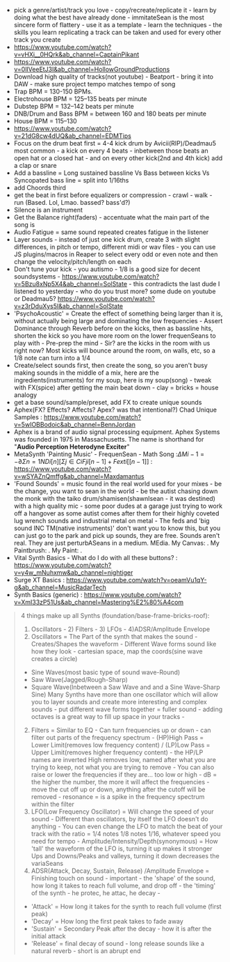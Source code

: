 - pick a genre/artist/track you love - copy/recreate/replicate it - learn by doing what the best have already done - immitateSean is the most sincere form of flattery - use it as a template - learn the techniques - the skills you learn replicating a track can be taken and used for every other track you create
- https://www.youtube.com/watch?v=vHXi__0HQrk&ab_channel=CaptainPikant
- https://www.youtube.com/watch?v=0lIVeeEtJ3I&ab_channel=HollowGroundProductions
- Download high quality of tracks(not youtube) - Beatport - bring it into DAW - make sure project tempo matches tempo of song
- Trap BPM = 130-150 BPMs.
- Electrohouse BPM = 125–135 beats per minute
- Dubstep BPM = 132–142 beats per minute
- DNB/Drum and Bass BPM = between 160 and 180 beats per minute
- House BPM = 115–130
- https://www.youtube.com/watch?v=21dG8cw4dUQ&ab_channel=EDMTips
- Focus on the drum beat first = 4-4 kick drum by Avicii(RIP)/Deadmau5 most common - a kick on every 4 beats - inbetween those beats an open hat or a closed hat - and on every other kick(2nd and 4th kick) add a clap or snare
- Add a bassline = Long sustained bassline Vs Bass between kicks Vs Syncopated bass line = split into 1/16ths
- add Choords third
- get the beat in first before equalizers or compression - crawl - walk - run (Based. Lol, Lmao. bassed? bass'd?)
- Silence is an instrument 
- Get the Balance right(faders) - accentuate what the main part of the song is
- Audio Fatigue = same sound repeated creates fatigue in the listener
- Layer sounds - instead of just one kick drum, create 3 with slight differences, in pitch or tempo, different midi or wav files - you can use JS plugins/macros in Reaper to select every odd or even note and then change the velocity/pitch/length on each 
- Don't tune your kick - you autismo - 1/8 is a good size for decent soundsystems - https://www.youtube.com/watch?v=5Bzu8xNp5X4&ab_channel=SolState - this contradicts the last dude I listened to yesterday - who do you trust more? some dude on youtube or Deadmau5? https://www.youtube.com/watch?v=z3rDduXys5I&ab_channel=SolState
- 'PsychoAcoustic' = Create the effect of something being larger than it is, without actually being large and dominating the low frequencies - Assert Dominance through Reverb before on the kicks, then as bassline hits, shorten the kick so you have more room on the lower frequenSeans to play with - Pre-prep the mind - Sir? are the kicks in the room with us right now? Most kicks will bounce around the room, on walls, etc, so a 1/8 note can turn into a 1/4
- Create/select sounds first, then create the song, so you aren't busy making sounds in the middle of a mix, here are the ingredients(instruments) for my soup, here is my soup(song) - tweak with FX(spice) after getting the main beat down - clay = bricks = house analogy
- get a base sound/sample/preset, add FX to create unique sounds 
- Aphex(FX? Effects? Affects? Apex? was that intentional?) Chad Unique Samples : https://www.youtube.com/watch?v=5wIOBBodoic&ab_channel=BennJordan
- Aphex is a brand of audio signal processing equipment. Aphex Systems was founded in 1975 in Massachusetts. The name is shorthand for "**Audio Perception Heterodyne Exciter**"
- MetaSynth 'Painting Music' - FrequenSean - Math Song :$ΔMi−1 = −∂Σn=1NDi[n][Σj∈C{i}Fji[n − 1] + Fexti[[n−1]]$ : https://www.youtube.com/watch?v=wSYAZnQmffg&ab_channel=Maxdamantus
- 'Found Sounds' = music found in the real world used for your mixes - be the change, you want to sean in the world - be the autist chasing down the monk with the taiko drum/shamisen(shawnIsean - it was destined) with a high quality mic - some poor dudes at a garage just trying to work off a hangover as some autist comes after them for their highly coveted lug wrench sounds and industrial metal on metal - The feds and 'big sound INC TM(native instruments)' don't want you to know this, but you can just go to the park and pick up sounds, they are free. Sounds aren't real. They are just perturbASeans in a medium. MEdia. My Canvas: . My Paintbrush: . My Paint: .
- Vital Synth Basics - What do I do with all these buttons? : https://www.youtube.com/watch?v=y4w_mNuhxmw&ab_channel=nightiger
- Surge XT Basics : https://www.youtube.com/watch?v=oeamVu1qY-g&ab_channel=MusicRadarTech
- Synth Basics (generic) : https://www.youtube.com/watch?v=XmI33zP51Us&ab_channel=Mastering%E2%80%A4com
> 4 things make up all Synths (foundation/base-frame-bricks-roof):
> 1) Oscillators - 2) Filters - 3) LFOs - 4)ADSR/Amplitude Envelope
> 1) Oscillators = The Part of the synth that makes the sound - Creates/Shapes the waveform - Different Wave forms sound like how they look - cartesian space, map the coords(sine wave creates a circle) 
> - Sine Waves(most basic type of sound wave-Round)
> - Saw Wave(Jagged/Rough-Sharp)
> - Square Wave(Inbetween a Saw Wave and and a Sine Wave-Sharp Sine)
> Many Synths have more than one oscillator which will allow you to layer sounds and create more interesting and complex sounds - put different wave forms together = fuller sound - adding octaves is a great way to fill up space in your tracks - 
> 2) Filters = Similar to EQ - Can turn frequencies up or down - can filter out parts of the frequency spectrum - (HP)High Pass = Lower Limit(removes low frequency content) / (LP)Low Pass = Upper Limit(removes higher frequency content) -  the HP/LP names are inverted High removes low, named after what you are trying to keep, not what you are trying to remove - You can also raise or lower the frequencies if they are... too low or high - dB = the higher the number, the more it will affect the frequencies - move the cut off up or down, anything after the cutoff will be removed - resonance = is a spike in the frequency spectrum within the filter 
> 3) LFO(Low Frequency Oscillator) = Will change the speed of your sound - Different than oscillators, by itself the LFO doesn't do anything - You can even change the LFO to match the beat of your track with the ratio = 1/4 notes 1/8 notes 1/16, whatever speed you need for tempo - Amplitude/Intensity/Depth(synonymous) = How 'tall' the waveform of the LFO is, turning it up makes it stronger Ups and Downs/Peaks and valleys, turning it down decreases the variaSeans 
> 4) ADSR(Attack, Decay, Sustain, Release) /Amplitude Envelope = Finishing touch on sound - important - the 'shape' of the sound, how long it takes to reach full volume, and drop off - the 'timing' of the synth - he protec, he attac, he decay - 
> - 'Attack' = How long it takes for the synth to reach full volume (first peak)
> - 'Decay' = How long the first peak takes to fade away 
> - 'Sustain' = Secondary Peak after the decay - how it is after the initial attack
> - 'Release' = final decay of sound - long release sounds like a natural reverb - short is an abrupt end